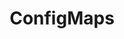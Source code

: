 ---
title: "ConfigMaps"
linkTitle: "ConfigMaps"
weight: 1
type: docs
description: >
    Using ConfigMaps
---